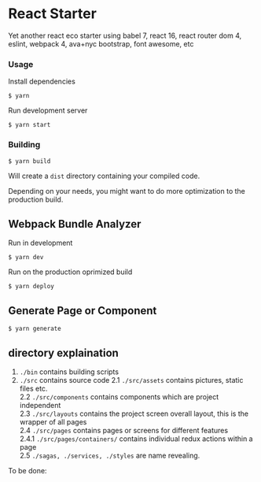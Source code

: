 # React Starter
Yet another react eco starter using babel 7, react 16, react router dom 4, eslint, webpack 4, ava+nyc
bootstrap, font awesome, etc

### Usage

Install dependencies

```
$ yarn
```

Run development server

```
$ yarn start
```

### Building

```
$ yarn build
```

Will create a `dist` directory containing your compiled code.

Depending on your needs, you might want to do more optimization to the production build.

## Webpack Bundle Analyzer

Run in development

```
$ yarn dev
```

Run on the production oprimized build

```
$ yarn deploy
```
## Generate Page or Component

```
$ yarn generate
```

## directory explaination

1. ```./bin``` contains building scripts
2. ```./src``` contains source code
  2.1 ```./src/assets``` contains pictures, static files etc. <br />
  2.2 ```./src/components``` contains components which are project independent<br />
  2.3 ```./src/layouts``` contains the project screen overall layout, this is the wrapper of all pages<br />
  2.4 ```./src/pages``` contains pages or screens for different features<br />
    2.4.1 ```./src/pages/containers/``` contains individual redux actions within a page<br />
  2.5 ```./sagas, ./services, ./styles``` are name revealing.<br />

To be done:

